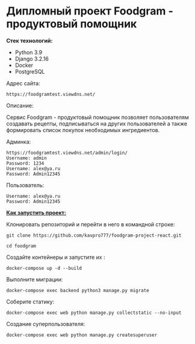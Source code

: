 # Дипломный проект Foodgram - продуктовый помощник
**Стек технологий:**
- Python 3.9
- Django 3.2.16
- Docker
- PostgreSQL


Адрес сайта:
```
https://foodgramtest.viewdns.net/
```
Описание:

Сервис Foodgram - продуктовый помощник позволяет пользователям создавать рецепты, подписываться на других пользователей а также формировать список покупок необходимых ингредиентов.


Админка:
```
https://foodgramtest.viewdns.net/admin/login/
Username: admin
Password: 1234
Username: alex@ya.ru
Password: Admin12345
```
Пользователь:
```
Username: alex@ya.ru
Password: Admin12345
```


[**Как запустить проект:**](https://github.com/kavpro777/foodgram-project-react/blob/master/README.md)

Клонировать репозиторий и перейти в него в командной строке:

```
git clone https://github.com/kavpro777/foodgram-project-react.git
```

```
cd foodgram

```

Cоздайте контейнеры и запустите их :

```
docker-compose up -d --build 

```
Выполните миграции:

```
docker-compose exec backend python3 manage.py migrate
```
Соберите статику:

```
docker-compose exec web python manage.py collectstatic --no-input 
```
Создание суперпользователя:

```
docker-compose exec web python manage.py createsuperuser 
```








